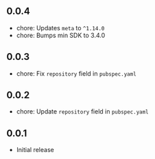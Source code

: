 ## 0.0.4

- chore: Updates `meta` to `^1.14.0`
- chore: Bumps min SDK to 3.4.0

## 0.0.3

- chore: Fix `repository` field in `pubspec.yaml`

## 0.0.2

- chore: Update `repository` field in `pubspec.yaml`

## 0.0.1

- Initial release
